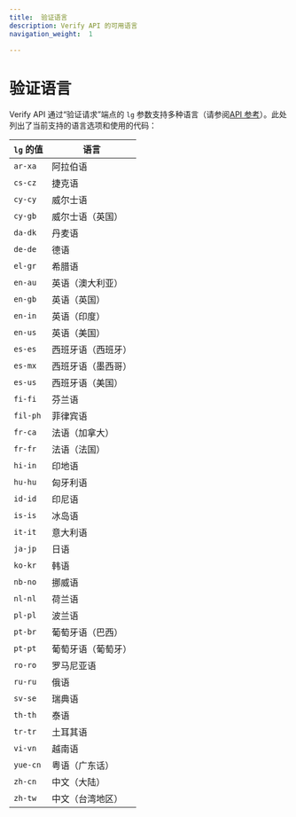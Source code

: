 ```yaml
---
title:  验证语言
description: Verify API 的可用语言
navigation_weight:  1

---
```



验证语言
====

Verify API 通过“验证请求”端点的 `lg` 参数支持多种语言（请参阅[API 参考](/api/verify#verifyRequest)）。此处列出了当前支持的语言选项和使用的代码：

`lg` 的值| 语言
--|--
`ar-xa` | 阿拉伯语
`cs-cz` | 捷克语
`cy-cy` | 威尔士语
`cy-gb` | 威尔士语（英国）
`da-dk` | 丹麦语
`de-de` | 德语
`el-gr` | 希腊语
`en-au` | 英语（澳大利亚）
`en-gb` | 英语（英国）
`en-in` | 英语（印度）
`en-us` | 英语（美国）
`es-es` | 西班牙语（西班牙）
`es-mx` | 西班牙语（墨西哥）
`es-us` | 西班牙语（美国）
`fi-fi` | 芬兰语
`fil-ph` | 菲律宾语
`fr-ca` | 法语（加拿大）
`fr-fr` | 法语（法国）
`hi-in` | 印地语
`hu-hu` | 匈牙利语
`id-id` | 印尼语
`is-is` | 冰岛语
`it-it` | 意大利语
`ja-jp` | 日语
`ko-kr` | 韩语
`nb-no` | 挪威语
`nl-nl` | 荷兰语
`pl-pl` | 波兰语
`pt-br` | 葡萄牙语（巴西）
`pt-pt` | 葡萄牙语（葡萄牙）
`ro-ro` | 罗马尼亚语
`ru-ru` | 俄语
`sv-se` | 瑞典语
`th-th` | 泰语
`tr-tr` | 土耳其语
`vi-vn` | 越南语
`yue-cn` | 粤语（广东话）
`zh-cn` | 中文（大陆）
`zh-tw` | 中文（台湾地区）

